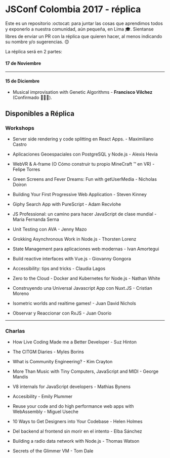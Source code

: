 # JSConf Colombia 2017 - réplica

Este es un repositorio :octocat: para juntar las cosas que aprendimos todos y exponerlo a nuestra comunidad, aún pequeña, en Lima :mortar_board:.
Sientanse libres de enviar un PR con la réplica que quieren hacer, al menos indicando su nombre y/o sugerencias. :blush:

La réplica será en 2 partes:

#### **17 de Noviembre**

---
#### **15 de Diciembre**
 - Musical improvisation with Genetic Algorithms - __Francisco Vilchez__
 (Confirmado :tada::musical_note::tada:).


##  Disponibles a Réplica

### Workshops
- Server side rendering y code splitting en React Apps. - Maximiliano Castro


- Aplicaciones Geoespaciales con PostgreSQL y Node.js - Alexis Hevia


- WebVR & A-frame (O Cómo construir tu propio MineCraft ™ en VR) - Felipe Torres


- Green Screens and Fever Dreams: Fun with getUserMedia - Nicholas Doiron


- Building Your First Progressive Web Application - Steven Kinney



- Giphy Search App with PureScript - Adam Recvlohe


- JS Professional: un camino para hacer JavaScript de clase mundial - Maria Fernanda Serna


- Unit Testing con AVA - Jenny Mazo


- Grokking Asynchronous Work in Node.js - Thorsten Lorenz


- State Management para aplicaciones web modernas - Ivan Amortegui



- Build reactive interfaces with Vue.js - Giovanny Gongora


- Accessibility: tips and tricks - Claudia Lagos


- Zero to the Cloud - Docker and Kubernetes for Node.js - Nathan White



- Construyendo una Universal Javascript App con Nuxt.JS - Cristian Moreno


- Isometric worlds and realtime games! - Juan David Nichols


- Observar y Reaccionar con RxJS - Juan Osorio

---

### Charlas

- How Live Coding Made me a Better Developer - Suz Hinton



- The CITGM Diaries - Myles Borins



- What is Community Engineering? - Kim Crayton


- More Than Music with Tiny Computers, JavaScript and MIDI - George Mandis


- V8 internals for JavaScript developers - Mathias Bynens


- Accesibility - Emily Plummer


- Reuse your code and do high performance web apps with WebAssembly - Miguel Useche


- 10 Ways to Get Designers into Your Codebase - Helen Holmes


- Del backend al frontend sin morir en el intento - Elba Sánchez


- Building a radio data network with Node.js - Thomas Watson


- Secrets of the Glimmer VM - Tom Dale